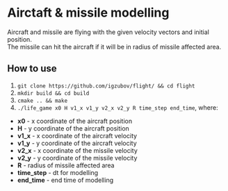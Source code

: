 # Airctaft & missile modelling
Aircraft and missile are flying with the given velocity vectors and initial position.  
The missile can hit the aircraft if it will be in radius of missile affected area.

## How to use 
1. ``` git clone https://github.com/igzubov/flight/ && cd flight ```
2. ``` mkdir build && cd build ```
3. ``` cmake .. && make ```
4. ``` ./life_game x0 H v1_x v1_y v2_x v2_y R time_step end_time ```, 
where:  
- **x0** - x coordinate of the aircraft position    
- **H** - y coordinate of the aircraft position    
- **v1_x** - x coordinate of the aircraft velocity   
- **v1_y** - y coordinate of the aircraft velocity    
- **v2_x** - x coordinate of the missile velocity   
- **v2_y** - y coordinate of the missile velocity    
- **R** - radius of missile affected area
- **time_step** - dt for modelling
- **end_time** - end time of modelling
